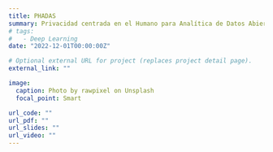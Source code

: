 ```yaml
---
title: PHADAS
summary: Privacidad centrada en el Humano para Analítica de Datos Abiertos Sostenible (*TED2021-132073B-I00*).
# tags:
#   - Deep Learning
date: "2022-12-01T00:00:00Z"

# Optional external URL for project (replaces project detail page).
external_link: ""

image:
  caption: Photo by rawpixel on Unsplash
  focal_point: Smart

url_code: ""
url_pdf: ""
url_slides: ""
url_video: ""
---
```

